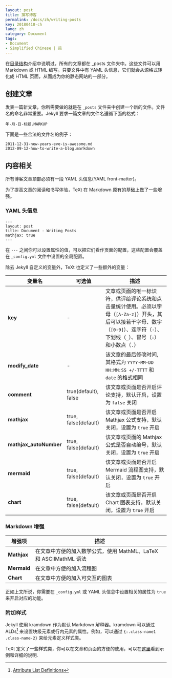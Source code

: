 ```yaml
---
layout: post
title: 撰写博客
permalink: /docs/zh/writing-posts
key: 20180410-ch
lang: zh
category: Document
tags:
- Document
- Simplified Chinese | 简
---
```


在[目录结构](http://jekyllcn.com/docs/structure/)介绍中说明过，所有的文章都在 _posts 文件夹中。这些文件可以用 Markdown 或 HTML 编写。只要文件中有 YAML 头信息，它们就会从源格式转化成 HTML 页面，从而成为你的静态网站的一部分。

<!--more-->

## 创建文章

发表一篇新文章，你所需要做的就是在 `_posts` 文件夹中创建一个新的文件。文件名的命名非常重要。Jekyll 要求一篇文章的文件名遵循下面的格式：

    年-月-日-标题.MARKUP

下面是一些合法的文件名的例子：

    2011-12-31-new-years-eve-is-awesome.md
    2012-09-12-how-to-write-a-blog.markdown

## 内容相关

所有博客文章顶部必须有一段 YAML 头信息(YAML front-matter)。

为了提高文章的阅读和书写体验，TeXt 在 Markdown 原有的基础上做了一些增强。

### YAML 头信息

    ---
    layout: post
    title: Document - Writing Posts
    mathjax: true
    ---

在 `---` 之间你可以设置属性的值，可以把它们看作页面的配置，这些配置会覆盖在 `_config.yml` 文件中设置的全局配置。

除去 Jekyll 自定义的变量外，TeXt 也定义了一些额外的变量：

| 变量名             | 可选值                 | 描述 |
| ---               | ---                   | --- |
| **key**           | -                     | 文章或页面的唯一标识符，供评给评论系统和点击量统计使用。必须以字母（`[A-Za-z]`）开头，其后可以接若干字母、数字（`[0-9]`）、连字符（`-`）、下划线（`_`）、冒号（`:`）和小数点（`.`） |
| **modify_date**   | -                     | 该文章的最后修改时间, 其格式为 `YYYY-MM-DD HH:MM:SS +/-TTTT` 和 `date` 的格式相同 |
| **comment**       | true(default), false  | 该文章或页面是否开启评论支持，默认开启，设置为 `false` 关闭 |
| **mathjax**       | true, false(default)  | 该文章或页面是否开启 Mathjax 公式支持，默认关闭，设置为 `true` 开启 |
| **mathjax_autoNumber** | true, false(default)  | 该文章或页面的 Mathjax 公式是否自动编号，默认关闭，设置为 `true` 开启 |
| **mermaid**       | true, false(default)  | 该文章或页面是否开启 Mermaid 流程图支持，默认关闭，设置为 `true` 开启 |
| **chart**         | true, false(default)  | 该文章或页面是否开启 Chart 图表支持，默认关闭，设置为 `true` 开启 |

### Markdown 增强

| 增强项 | 描述 |
| --------------- | ----------- |
| **Mathjax** | 在文章中方便的加入数学公式，使用 MathML、LaTeX 和 ASCIIMathML 语法 | [示例](https://tianqi.name/jekyll-TeXt-theme/test/2017/07/07/mathjax.html) |
| **Mermaid** | 在文章中方便的加入流程图 | [示例](https://tianqi.name/jekyll-TeXt-theme/test/2017/06/06/mermaid.html) |
| **Chart**   | 在文章中方便的加入可交互的图表 | [示例](https://tianqi.name/jekyll-TeXt-theme/test/2017/05/05/chart.html) |

正如上文所说，你需要在 `_config.yml` 或 YAML 头信息中设置相关的属性为 `true` 来开启对应的功能。

### 附加样式

Jekyll 使用 kramdown 作为默认 Markdown 解释器。kramdown 可以通过 ALDs[^ALDs] 来设置块级元素或行内元素的属性。例如，可以通过 `{:.class-name1 .class-name-2}` 来给元素定义样式类。

TeXt 定义了一些样式类，你可以在文章和页面的方便的使用，可以在[这里](https://tianqi.name/jekyll-TeXt-theme/test/2017/08/08/additional-styles.html)看到示例和详细的说明.

[^ALDs]: [Attribute List Definitions](https://kramdown.gettalong.org/syntax.html#attribute-list-definitions)
